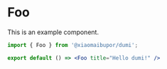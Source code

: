 # Foo

This is an example component.

```jsx
import { Foo } from '@xiaomaibupor/dumi';

export default () => <Foo title="Hello dumi!" />
```

